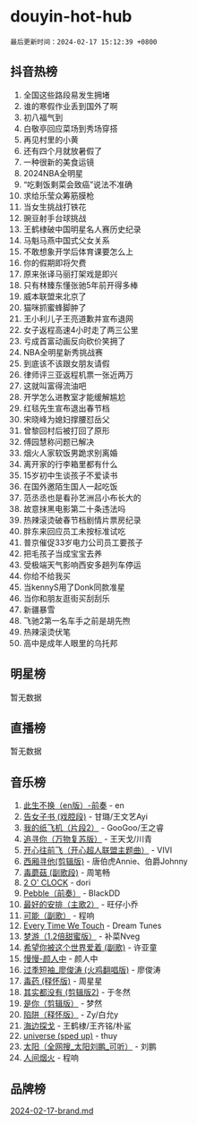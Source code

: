 # douyin-hot-hub

`最后更新时间：2024-02-17 15:12:39 +0800`

## 抖音热榜

1. 全国这些路段易发生拥堵
1. 谁的寒假作业丢到国外了啊
1. 初八福气到
1. 白敬亭回应菜场到秀场穿搭
1. 再见村里的小黄
1. 还有四个月就放暑假了
1. 一种很新的美食运镜
1. 2024NBA全明星
1. “吃剩饭剩菜会致癌”说法不准确
1. 求给乐莹众筹筋膜枪
1. 当女生挑战打铁花
1. 豌豆射手台球挑战
1. 王鹤棣破中国明星名人赛历史纪录
1. 马魁马燕中国式父女关系
1. 不敢想象开学后体育课要怎么上
1. 你的假期即将欠费
1. 原来张译马丽打架戏是即兴
1. 只有林臻东懂张驰5年前开得多棒
1. 威本联盟来北京了
1. 猫咪抓蜜蜂脚肿了
1. 王小利儿子王亮道歉并宣布退网
1. 女子返程高速4小时走了两三公里
1. 亏成首富动画反向砍价笑拥了
1. NBA全明星新秀挑战赛
1. 到底该不该跟女朋友请假
1. 律师评三亚返程机票一张近两万
1. 这就叫富得流油吧
1. 开学怎么进教室才能缓解尴尬
1. 红毯先生宣布退出春节档
1. 宋晓峰为媳妇撑腰怼岳父
1. 曾黎回村后被打回了原形
1. 傅园慧称问题已解决
1. 烟火人家软饭男跪求别离婚
1. 离开家的行李箱里都有什么
1. 15岁初中生谈孩子不爱读书
1. 在国外邀陌生国人一起吃饭
1. 范丞丞也是看孙艺洲吕小布长大的
1. 故意抹黑电影第二十条违法吗
1. 热辣滚烫破春节档剧情片票房纪录
1. 胖东来回应员工未按标准试吃
1. 普京催促33岁电力公司员工要孩子
1. 把毛孩子当成宝宝去养
1. 受极端天气影响西安多趟列车停运
1. 你给不给我买
1. 当kennyS用了Donk同款准星
1. 当你和朋友逛街买刮刮乐
1. 新疆暴雪
1. 飞驰2第一名车手之前是胡先煦
1. 热辣滚烫伏笔
1. 高中是成年人眼里的乌托邦

## 明星榜

暂无数据

## 直播榜

暂无数据

## 音乐榜

1. [此生不换（en版）-前奏](https://sf6-cdn-tos.douyinstatic.com/obj/tos-cn-ve-2774/oMDvUGwhKrKYDEqXiMYEwxZqBWIJFA92CiLAO) - en
1. [告女子书 (戏腔段)](https://sf6-cdn-tos.douyinstatic.com/obj/tos-cn-ve-2774/osCCzFxWgstBDi92ZfBB4ht7gQENBmQMAl0eI6) - 甘璐/王文艺Ayi
1. [我的纸飞机（片段2）](https://sf5-hl-cdn-tos.douyinstatic.com/obj/tos-cn-ve-2774/oM2ZrKcg2CD5AeRB2gkeXOFB1IxAGJdZPazYHf) - GooGoo/王之睿
1. [追寻你（万物复苏版）](https://sf5-hl-cdn-tos.douyinstatic.com/obj/tos-cn-ve-2774/oYeAZJsbjIDit9APmBg8u6uDUQnHmoCf3gbo74) - 王天戈/川青
1. [开心往前飞（开心超人联盟主题曲）](https://sf3-cdn-tos.douyinstatic.com/obj/tos-cn-ve-2774/9d8fb7c82cf1421fb93a9fe925275e0a) - VIVI
1. [西厢寻他(剪辑版)](https://sf5-hl-cdn-tos.douyinstatic.com/obj/tos-cn-ve-2774/oUsAVfAQKlRNxEv5qxvIB8o5qmIWUcXbzJKJhw) - 唐伯虎Annie、伯爵Johnny
1. [毒蘑菇 (副歌段)](https://sf5-hl-cdn-tos.douyinstatic.com/obj/tos-cn-ve-2774/ocDEUsfdLjxnlFXtfogBCiQCEqYB7QZgZ8VViM) - 周笔畅
1. [2 O' CLOCK](https://sf6-cdn-tos.douyinstatic.com/obj/tos-cn-ve-2774/oIUBICeqlYQHTigCBOnCMlwBZJkgiBjt1oDfbg) - dori
1. [Pebble（前奏）](https://sf6-cdn-tos.douyinstatic.com/obj/tos-cn-ve-2774/5e6913036e674b34b92df6abd1361f00) - BlackDD
1. [最好的安排（主歌2）](https://sf5-hl-cdn-tos.douyinstatic.com/obj/tos-cn-ve-2774/oMMZX1DuHpMwgoDztBmZswgQnbCeeANZxBHkFY) - 旺仔小乔
1. [可能（副歌）](https://sf5-hl-cdn-tos.douyinstatic.com/obj/tos-cn-ve-2774/cde1731888894259b333569393c2fb51) - 程响
1. [Every Time We Touch](https://sf5-hl-cdn-tos.douyinstatic.com/obj/tos-cn-ve-2774/ogN6lUKQeBBfEVhIOMikG1CcJjugxk1tztZyhP) - Dream Tunes
1. [梦游（1.2倍甜蜜版）](https://sf5-hl-cdn-tos.douyinstatic.com/obj/tos-cn-ve-2774/o4gyAUm8hwufoEABmwVIiQtHsFuGzAEEWtNMzo) - 补菜Nveg
1. [希望你被这个世界爱着 (副歌)](https://sf6-cdn-tos.douyinstatic.com/obj/tos-cn-ve-2774/oUHCmWQfZlE3QQBKBeD8rCFLpJzPgCpImhsxMt) - 许亚童
1. [慢慢-颜人中](https://sf5-hl-cdn-tos.douyinstatic.com/obj/tos-cn-ve-2774/ocjHNfBXdBxQNC8ZGAeoLMFTUgtBg8bkExunDC) - 颜人中
1. [过季短袖_廖俊涛 (火鸡翻唱版)](https://sf3-cdn-tos.douyinstatic.com/obj/tos-cn-ve-2774/ogQVJl0tRBKxQgZji7YClFEBrVDeHpPTWfCZbQ) - 廖俊涛
1. [毒药 (释怀版)](https://sf5-hl-cdn-tos.douyinstatic.com/obj/tos-cn-ve-2774/oYILMEAzspdZBIzy4frJNB8ZHPHWAhiwowd4Ad) - 周星星
1. [其实都没有 (剪辑版2)](https://sf5-hl-cdn-tos.douyinstatic.com/obj/tos-cn-ve-2774/oEBNQenHZtBhxYjGgUDQk0BCHTigQafgFlbQ7k) - 于冬然
1. [是你（剪辑版）](https://sf5-hl-cdn-tos.douyinstatic.com/obj/tos-cn-ve-2774/46019dae783c4c969944217fe1cfafc4) - 梦然
1. [陷阱（释怀版）](https://sf3-cdn-tos.douyinstatic.com/obj/tos-cn-ve-2774/oE8C21LeZrzKLDFfQYgMzx4GAIHageG5IzayY7) - Zy/白允y
1. [海边探戈](https://sf3-cdn-tos.douyinstatic.com/obj/tos-cn-ve-2774/os9gE0VQCGqt6VQkZDyBBYvfSDY0QFe3vVmubn) - 王鹤棣/王齐铭/朴鲨
1. [universe (sped up)](https://sf5-hl-cdn-tos.douyinstatic.com/obj/tos-cn-ve-2774/oIQnurQLDCsdYeegkM4CKuVb23MZBXtX6QB8bv) - thuy
1. [太阳（全网搜_太阳刘鹏_可听）](https://sf5-hl-cdn-tos.douyinstatic.com/obj/tos-cn-ve-2774/ogWbyIQnlBFImVbeDocRdCIYtBHlbJXgfZMvgz) - 刘鹏
1. [人间烟火](https://sf5-hl-cdn-tos.douyinstatic.com/obj/tos-cn-ve-2774/947983139f35446684610238bba8e7a9) - 程响

## 品牌榜

[2024-02-17-brand.md](2024-02-17-brand.md)
